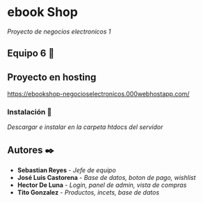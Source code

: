 # ebook Shop

_Proyecto de negocios electronicos 1_

## Equipo 6 🚀

## Proyecto en hosting

https://ebookshop-negocioselectronicos.000webhostapp.com/

### Instalación 🔧

_Descargar e instalar en la carpeta htdocs del servidor_

## Autores ✒️

* **Sebastian Reyes** - *Jefe de equipo*
* **José Luis Castorena** - *Base de datos, boton de pago, wishlist*
* **Hector De Luna** - *Login, panel de admin, vista de compras*
* **Tito Gonzalez** - *Productos, incets, base de datos*
